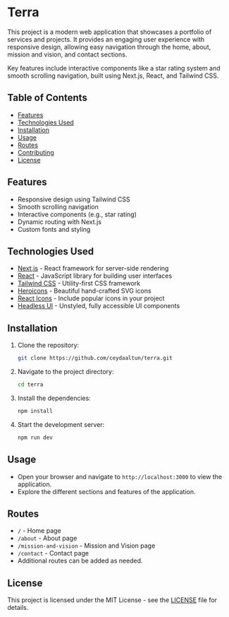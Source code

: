 # Terra

This project is a modern web application that showcases a portfolio of services and projects. It provides an engaging user experience with responsive design, allowing easy navigation through the home, about, mission and vision, and contact sections.

Key features include interactive components like a star rating system and smooth scrolling navigation, built using Next.js, React, and Tailwind CSS.
## Table of Contents

- [Features](#features)
- [Technologies Used](#technologies-used)
- [Installation](#installation)
- [Usage](#usage)
- [Routes](#routes)
- [Contributing](#contributing)
- [License](#license)

## Features

- Responsive design using Tailwind CSS
- Smooth scrolling navigation
- Interactive components (e.g., star rating)
- Dynamic routing with Next.js
- Custom fonts and styling

## Technologies Used

- [Next.js](https://nextjs.org/) - React framework for server-side rendering
- [React](https://reactjs.org/) - JavaScript library for building user interfaces
- [Tailwind CSS](https://tailwindcss.com/) - Utility-first CSS framework
- [Heroicons](https://heroicons.com/) - Beautiful hand-crafted SVG icons
- [React Icons](https://react-icons.github.io/react-icons/) - Include popular icons in your project
- [Headless UI](https://headlessui.dev/) - Unstyled, fully accessible UI components

## Installation

1. Clone the repository:
   ```bash
   git clone https://github.com/ceydaaltun/terra.git
   ```
2. Navigate to the project directory:
   ```bash
   cd terra
   ```
3. Install the dependencies:
   ```bash
   npm install
   ```
4. Start the development server:
   ```bash
   npm run dev
   ```

## Usage

- Open your browser and navigate to `http://localhost:3000` to view the application.
- Explore the different sections and features of the application.

## Routes

- `/` - Home page
- `/about` - About page
- `/mission-and-vision` - Mission and Vision page
- `/contact` - Contact page
- Additional routes can be added as needed.

## License

This project is licensed under the MIT License - see the [LICENSE](LICENSE) file for details.
